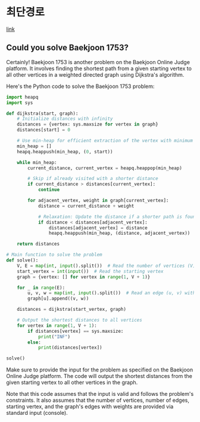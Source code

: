 # 최단경로

[link](https://www.acmicpc.net/problem/1753)

## Could you solve Baekjoon 1753?

Certainly! Baekjoon 1753 is another problem on the Baekjoon Online Judge platform. It involves finding the shortest path from a given starting vertex to all other vertices in a weighted directed graph using Dijkstra's algorithm.

Here's the Python code to solve the Baekjoon 1753 problem:

```python
import heapq
import sys

def dijkstra(start, graph):
    # Initialize distances with infinity
    distances = {vertex: sys.maxsize for vertex in graph}
    distances[start] = 0

    # Use min-heap for efficient extraction of the vertex with minimum distance
    min_heap = []
    heapq.heappush(min_heap, (0, start))

    while min_heap:
        current_distance, current_vertex = heapq.heappop(min_heap)

        # Skip if already visited with a shorter distance
        if current_distance > distances[current_vertex]:
            continue

        for adjacent_vertex, weight in graph[current_vertex]:
            distance = current_distance + weight

            # Relaxation: Update the distance if a shorter path is found
            if distance < distances[adjacent_vertex]:
                distances[adjacent_vertex] = distance
                heapq.heappush(min_heap, (distance, adjacent_vertex))

    return distances

# Main function to solve the problem
def solve():
    V, E = map(int, input().split())  # Read the number of vertices (V) and edges (E)
    start_vertex = int(input())  # Read the starting vertex
    graph = {vertex: [] for vertex in range(1, V + 1)}

    for _ in range(E):
        u, v, w = map(int, input().split())  # Read an edge (u, v) with weight w
        graph[u].append((v, w))

    distances = dijkstra(start_vertex, graph)

    # Output the shortest distances to all vertices
    for vertex in range(1, V + 1):
        if distances[vertex] == sys.maxsize:
            print("INF")
        else:
            print(distances[vertex])

solve()
```

Make sure to provide the input for the problem as specified on the Baekjoon Online Judge platform. The code will output the shortest distances from the given starting vertex to all other vertices in the graph.

Note that this code assumes that the input is valid and follows the problem's constraints. It also assumes that the number of vertices, number of edges, starting vertex, and the graph's edges with weights are provided via standard input (console).
